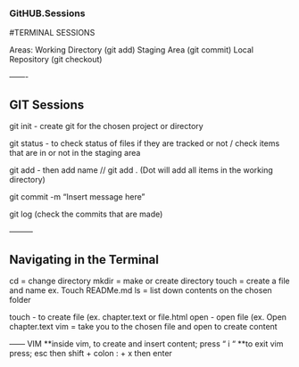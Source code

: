 ### GitHUB.Sessions

#TERMINAL SESSIONS

Areas:
Working Directory (git add)
Staging Area      (git commit)
Local Repository  (git checkout) 


——-
## GIT Sessions

git init - create git for the chosen project or directory

git status - to check status of files if they are tracked or not / check items that are in or not in the staging area

git add - then add name //
git add . (Dot will add all items in the working directory)

git commit -m “Insert message here”

git log (check the commits that are made)


———
## Navigating in the Terminal

cd = change directory
mkdir = make or create directory
touch = create a file and name  ex. Touch READMe.md
ls = list down contents on the chosen folder

touch - to create file (ex. chapter.text or file.html
open - open file (ex. Open chapter.text
vim = take you to the chosen file and open to create content

——
VIM
**inside vim, to create and insert content; press “ i “
**to exit vim press; esc then shift + colon : + x then enter

